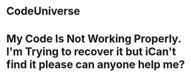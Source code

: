 # CodeUniverse
# My Code Is Not Working Properly. I'm Trying to recover it but iCan't find it please can anyone help me?
